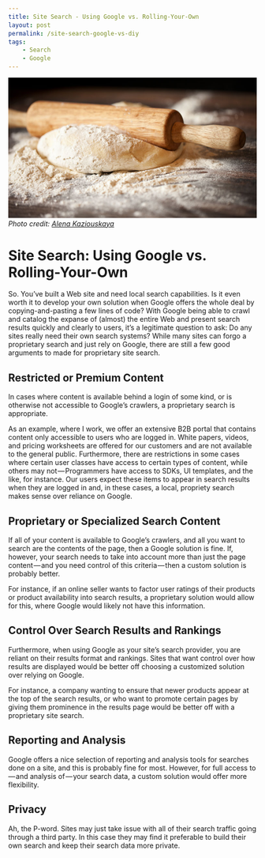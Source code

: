 ```yaml
---
title: Site Search - Using Google vs. Rolling-Your-Own
layout: post
permalink: /site-search-google-vs-diy
tags:
    - Search
    - Google
---
```


![Rolling pin](/img/rolling-pin.jpg "Rolling pin")<em>Photo credit: [Alena Kaziouskaya][2]</em>

# Site Search: Using Google vs. Rolling-Your-Own

So. You’ve built a Web site and need local search capabilities. Is it even worth it to develop your own solution when Google offers the whole deal by copying-and-pasting a few lines of code? With Google being able to crawl and catalog the expanse of (almost) the entire Web and present search results quickly and clearly to users, it’s a legitimate question to ask: Do any sites really need their own search systems? While many sites can forgo a proprietary search and just rely on Google, there are still a few good arguments to made for proprietary site search.

## Restricted or Premium Content
In cases where content is available behind a login of some kind, or is otherwise not accessible to Google’s crawlers, a proprietary search is appropriate.

As an example, where I work, we offer an extensive B2B portal that contains content only accessible to users who are logged in. White papers, videos, and pricing worksheets are offered for our customers and are not available to the general public. Furthermore, there are restrictions in some cases where certain user classes have access to certain types of content, while others may not — Programmers have access to SDKs, UI templates, and the like, for instance. Our users expect these items to appear in search results when they are logged in and, in these cases, a local, propriety search makes sense over reliance on Google.

## Proprietary or Specialized Search Content
If all of your content is available to Google’s crawlers, and all you want to search are the contents of the page, then a Google solution is fine. If, however, your search needs to take into account more than just the page content — and you need control of this criteria — then a custom solution is probably better.

For instance, if an online seller wants to factor user ratings of their products or product availability into search results, a proprietary solution would allow for this, where Google would likely not have this information.

## Control Over Search Results and Rankings
Furthermore, when using Google as your site’s search provider, you are reliant on their results format and rankings. Sites that want control over how results are displayed would be better off choosing a customized solution over relying on Google.

For instance, a company wanting to ensure that newer products appear at the top of the search results, or who want to promote certain pages by giving them prominence in the results page would be better off with a proprietary site search.

## Reporting and Analysis
Google offers a nice selection of reporting and analysis tools for searches done on a site, and this is probably fine for most. However, for full access to — and analysis of — your search data, a custom solution would offer more flexibility.

## Privacy
Ah, the P-word. Sites may just take issue with all of their search traffic going through a third party. In this case they may find it preferable to build their own search and keep their search data more private.

[1]: http://www.shutterstock.com/pic-159732098/stock-photo-pizza-dough.html?src=ei5P_LGzP1e_FkmR6gTneg-1-16 "Use this image"

[2]: http://www.shutterstock.com/gallery-227131p1.html "Alena Kazlouskaya on Shutterstock"
